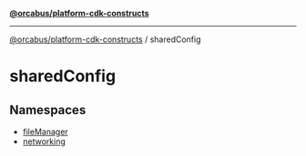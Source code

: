 [**@orcabus/platform-cdk-constructs**](../../../README.md)

***

[@orcabus/platform-cdk-constructs](../../../README.md) / sharedConfig

# sharedConfig

## Namespaces

- [fileManager](namespaces/fileManager/README.md)
- [networking](namespaces/networking/README.md)
